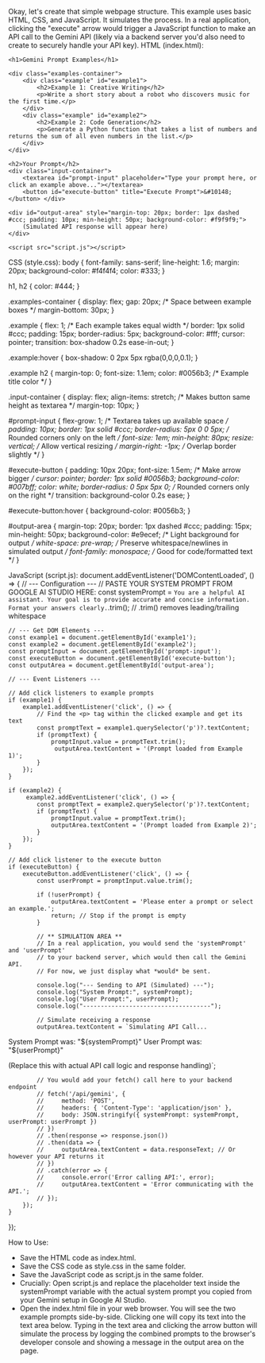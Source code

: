 Okay, let's create that simple webpage structure.
This example uses basic HTML, CSS, and JavaScript. It simulates the process. In a real application, clicking the "execute" arrow would trigger a JavaScript function to make an API call to the Gemini API (likely via a backend server you'd also need to create to securely handle your API key).
HTML (index.html):
<!DOCTYPE html>
<html lang="en">
<head>
    <meta charset="UTF-8">
    <meta name="viewport" content="width=device-width, initial-scale=1.0">
    <title>Gemini Prompt Interface</title>
    <link rel="stylesheet" href="style.css">
</head>
<body>

    <h1>Gemini Prompt Examples</h1>

    <div class="examples-container">
        <div class="example" id="example1">
            <h2>Example 1: Creative Writing</h2>
            <p>Write a short story about a robot who discovers music for the first time.</p>
        </div>
        <div class="example" id="example2">
            <h2>Example 2: Code Generation</h2>
            <p>Generate a Python function that takes a list of numbers and returns the sum of all even numbers in the list.</p>
        </div>
    </div>

    <h2>Your Prompt</h2>
    <div class="input-container">
        <textarea id="prompt-input" placeholder="Type your prompt here, or click an example above..."></textarea>
        <button id="execute-button" title="Execute Prompt">&#10148;</button> </div>

    <div id="output-area" style="margin-top: 20px; border: 1px dashed #ccc; padding: 10px; min-height: 50px; background-color: #f9f9f9;">
        (Simulated API response will appear here)
    </div>

    <script src="script.js"></script>
</body>
</html>

CSS (style.css):
body {
    font-family: sans-serif;
    line-height: 1.6;
    margin: 20px;
    background-color: #f4f4f4;
    color: #333;
}

h1, h2 {
    color: #444;
}

.examples-container {
    display: flex;
    gap: 20px; /* Space between example boxes */
    margin-bottom: 30px;
}

.example {
    flex: 1; /* Each example takes equal width */
    border: 1px solid #ccc;
    padding: 15px;
    border-radius: 5px;
    background-color: #fff;
    cursor: pointer;
    transition: box-shadow 0.2s ease-in-out;
}

.example:hover {
    box-shadow: 0 2px 5px rgba(0,0,0,0.1);
}

.example h2 {
    margin-top: 0;
    font-size: 1.1em;
    color: #0056b3; /* Example title color */
}

.input-container {
    display: flex;
    align-items: stretch; /* Makes button same height as textarea */
    margin-top: 10px;
}

#prompt-input {
    flex-grow: 1; /* Textarea takes up available space */
    padding: 10px;
    border: 1px solid #ccc;
    border-radius: 5px 0 0 5px; /* Rounded corners only on the left */
    font-size: 1em;
    min-height: 80px;
    resize: vertical; /* Allow vertical resizing */
    margin-right: -1px; /* Overlap border slightly */
}

#execute-button {
    padding: 10px 20px;
    font-size: 1.5em; /* Make arrow bigger */
    cursor: pointer;
    border: 1px solid #0056b3;
    background-color: #007bff;
    color: white;
    border-radius: 0 5px 5px 0; /* Rounded corners only on the right */
    transition: background-color 0.2s ease;
}

#execute-button:hover {
    background-color: #0056b3;
}

#output-area {
    margin-top: 20px;
    border: 1px dashed #ccc;
    padding: 15px;
    min-height: 50px;
    background-color: #e9ecef; /* Light background for output */
    white-space: pre-wrap; /* Preserve whitespace/newlines in simulated output */
    font-family: monospace; /* Good for code/formatted text */
}

JavaScript (script.js):
document.addEventListener('DOMContentLoaded', () => {
    // --- Configuration ---
    // PASTE YOUR SYSTEM PROMPT FROM GOOGLE AI STUDIO HERE:
    const systemPrompt = `
You are a helpful AI assistant. Your goal is to provide accurate and concise information.
Format your answers clearly.
    `.trim(); // .trim() removes leading/trailing whitespace

    // --- Get DOM Elements ---
    const example1 = document.getElementById('example1');
    const example2 = document.getElementById('example2');
    const promptInput = document.getElementById('prompt-input');
    const executeButton = document.getElementById('execute-button');
    const outputArea = document.getElementById('output-area');

    // --- Event Listeners ---

    // Add click listeners to example prompts
    if (example1) {
        example1.addEventListener('click', () => {
            // Find the <p> tag within the clicked example and get its text
            const promptText = example1.querySelector('p')?.textContent;
            if (promptText) {
                promptInput.value = promptText.trim();
                 outputArea.textContent = '(Prompt loaded from Example 1)';
            }
        });
    }

    if (example2) {
         example2.addEventListener('click', () => {
            const promptText = example2.querySelector('p')?.textContent;
            if (promptText) {
                promptInput.value = promptText.trim();
                outputArea.textContent = '(Prompt loaded from Example 2)';
            }
        });
    }

    // Add click listener to the execute button
    if (executeButton) {
        executeButton.addEventListener('click', () => {
            const userPrompt = promptInput.value.trim();

            if (!userPrompt) {
                outputArea.textContent = 'Please enter a prompt or select an example.';
                return; // Stop if the prompt is empty
            }

            // ** SIMULATION AREA **
            // In a real application, you would send the 'systemPrompt' and 'userPrompt'
            // to your backend server, which would then call the Gemini API.
            // For now, we just display what *would* be sent.

            console.log("--- Sending to API (Simulated) ---");
            console.log("System Prompt:", systemPrompt);
            console.log("User Prompt:", userPrompt);
            console.log("------------------------------------");

            // Simulate receiving a response
            outputArea.textContent = `Simulating API Call...
System Prompt was: "${systemPrompt}"
User Prompt was: "${userPrompt}"

(Replace this with actual API call logic and response handling)`;

            // You would add your fetch() call here to your backend endpoint
            // fetch('/api/gemini', {
            //     method: 'POST',
            //     headers: { 'Content-Type': 'application/json' },
            //     body: JSON.stringify({ systemPrompt: systemPrompt, userPrompt: userPrompt })
            // })
            // .then(response => response.json())
            // .then(data => {
            //     outputArea.textContent = data.responseText; // Or however your API returns it
            // })
            // .catch(error => {
            //     console.error('Error calling API:', error);
            //     outputArea.textContent = 'Error communicating with the API.';
            // });
        });
    }
});

How to Use:
 * Save the HTML code as index.html.
 * Save the CSS code as style.css in the same folder.
 * Save the JavaScript code as script.js in the same folder.
 * Crucially: Open script.js and replace the placeholder text inside the systemPrompt variable with the actual system prompt you copied from your Gemini setup in Google AI Studio.
 * Open the index.html file in your web browser.
You will see the two example prompts side-by-side. Clicking one will copy its text into the text area below. Typing in the text area and clicking the arrow button will simulate the process by logging the combined prompts to the browser's developer console and showing a message in the output area on the page.
